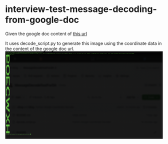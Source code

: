 # interview-test-message-decoding-from-google-doc

Given the google doc content of [this url](https://docs.google.com/document/d/e/2PACX-1vTWqR8Ta9hDLj0vUXr3DyO470m1QMFbKdOGoTby36zjrZNpmSxAMzyPgW8NIFHBIAAeFjLwgWdHg2I8/pub")

It uses decode_script.py to generate this image using the coordinate data in the content of the google doc url.
![Demo Image](demo.png)